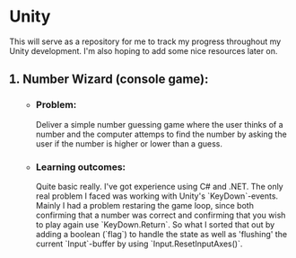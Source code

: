<h1><b>Unity</b></h1>

This will serve as a repository for me to track my progress throughout my Unity development.
I'm also hoping to add some nice resources later on.

<ol>

<h2><li><b>Number Wizard (console game):</b></li></h2>

<ul>

<h3><li> Problem:</li></h3>
	Deliver a simple number guessing game where the user thinks of a number and the 
	computer attemps to find the number by asking the user if the number is higher
	or lower than a guess. 
<h3><li> Learning outcomes: </li></h3>
	Quite basic really. I've got experience using C# and .NET.
	The only real problem I faced was working with Unity's
	`KeyDown`-events.
	Mainly I had a problem restaring the game loop, since
	both confirming that a number was correct and 
	confirming that you wish to play again use
	`KeyDown.Return`.
	So what I sorted that out by adding a 
	boolean (`flag`) to handle the state
	as well as 'flushing' the current `Input`-buffer
	by using `Input.ResetInputAxes()`.
</ul>

</ol>

